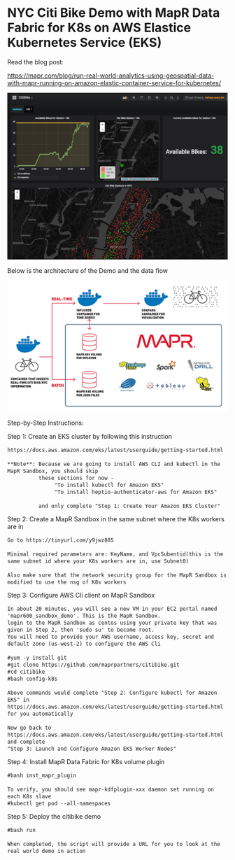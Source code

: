 # NYC Citi Bike Demo with MapR Data Fabric for K8s on AWS Elastice Kubernetes Service (EKS)

Read the blog post: 

https://mapr.com/blog/run-real-world-analytics-using-geospatial-data-with-mapr-running-on-amazon-elastic-container-service-for-kubernetes/

![Alt text](https://github.com/maprpartners/citibike/blob/master/citibike-grafana.png?raw=true "NYC CitiBike")

Below is the architecture of the Demo and the data flow

![Alt text](https://github.com/maprpartners/citibike/blob/master/demoarch.png "NYC CitiBike Demo Arch")

Step-by-Step Instructions:

Step 1: Create an EKS cluster by following this instruction

    https://docs.aws.amazon.com/eks/latest/userguide/getting-started.html
    
    **Note**: Because we are going to install AWS CLI and kubectl in the MapR Sandbox, you should skip
              these sections for now - 
                   "To install kubectl for Amazon EKS"
                   "To install heptio-authenticator-aws for Amazon EKS"
                   
              and only complete "Step 1: Create Your Amazon EKS Cluster"
                   
Step 2: Create a MapR Sandbox in the same subnet where the K8s workers are in

    Go to https://tinyurl.com/y9jwz885
    
    Minimal required parameters are: KeyName, and VpcSubentid(this is the same subnet id where your K8s workers are in, use Subnet0)
    
    Also make sure that the network security group for the MapR Sandbox is modified to use the nsg of K8s workers
    
Step 3: Configure AWS Cli client on MapR Sandbox

    In about 20 minutes, you will see a new VM in your EC2 portal named 'mapr600_sandbox_demo'. This is the MapR Sandbox.
    login to the MapR Sandbox as centos using your private key that was given in Step 2, then 'sudo su' to become root. 
    You will need to provide your AWS username, access key, secret and default zone (us-west-2) to configure the AWS Cli
    
    #yum -y install git
    #git clone https://github.com/maprpartners/citibike.git
    #cd citibike
    #bash config-k8s
    
    Above commands would complete "Step 2: Configure kubectl for Amazon EKS" in 
    https://docs.aws.amazon.com/eks/latest/userguide/getting-started.html for you automatically
    
    Now go back to https://docs.aws.amazon.com/eks/latest/userguide/getting-started.html and complete 
    "Step 3: Launch and Configure Amazon EKS Worker Nodes"
   
Step 4: Install MapR Data Fabric for K8s volume plugin

    #bash inst_mapr_plugin 
    
    To verify, you should see mapr-kdfplugin-xxx daemon set running on each K8s slave
    #kubectl get pod --all-namespaces

Step 5: Deploy the citibike demo
 
    #bash run

    When completed, the script will provide a URL for you to look at the real world demo in action

